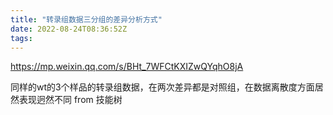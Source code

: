 ```yaml
---
title: "转录组数据三分组的差异分析方式"
date: 2022-08-24T08:36:52Z
tags: 
---
```

https://mp.weixin.qq.com/s/BHt_7WFCtKXIZwQYqhO8jA  

同样的wt的3个样品的转录组数据，在两次差异都是对照组，在数据离散度方面居然表现迥然不同
from 技能树  

